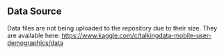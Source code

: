 ## Data Source

Data files are not being uploaded to the repository due to their size.
They are available here: https://www.kaggle.com/c/talkingdata-mobile-user-demographics/data
